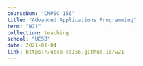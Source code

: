 ```yaml
---
courseNum: "CMPSC 156"
title: "Advanced Applications Programming"
term: "W21"
collection: teaching
school: "UCSB"
date: 2021-01-04
link: https://ucsb-cs156.github.io/w21
---
```



